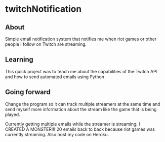 # twitchNotification

## About 
Simple email notification system that notifies me when riot games or other people I follow on Twitch are streaming. 

## Learning 
This quick project was to teach me about the capabilities of the Twitch API and how to send automated emails using Python

## Going forward
Change the program so it can track multiple streamers at the same time and send myself more information about the stream like the game that is being played.

Currently getting multiple emails while the streamer is streaming. I CREATED A MONSTER!!! 20 emails back to back because riot games was currently streaming. Also host my code on Heroku.
